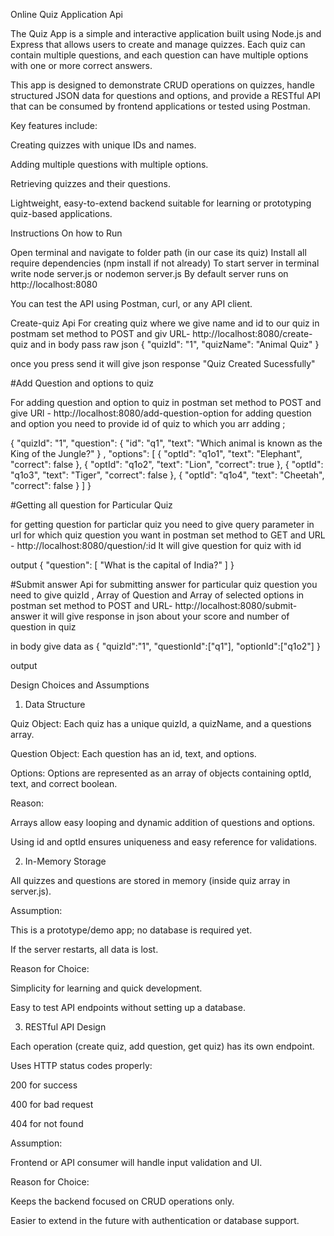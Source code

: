 Online Quiz Application Api

The Quiz App is a simple and interactive application built using Node.js and Express that allows users to create and manage quizzes. Each quiz can contain multiple questions, and each question can have multiple options with one or more correct answers.

This app is designed to demonstrate CRUD operations on quizzes, handle structured JSON data for questions and options, and provide a RESTful API that can be consumed by frontend applications or tested using Postman.

Key features include:

Creating quizzes with unique IDs and names.

Adding multiple questions with multiple options.

Retrieving quizzes and their questions.

Lightweight, easy-to-extend backend suitable for learning or prototyping quiz-based applications.

Instructions On how to Run 

Open terminal and navigate to folder path (in our case its quiz)
Install all require dependencies (npm install if not already)
To start server in terminal write node server.js or nodemon server.js
By default server runs on http://localhost:8080

You can test the API using Postman, curl, or any API client.

Create-quiz Api
For creating quiz where we give name and id to our quiz 
in postmam set method to POST and giv URL- http://localhost:8080/create-quiz
and in body pass raw json 
{
  "quizId": "1",
  "quizName": "Animal Quiz"
}

once you press send it will give json response "Quiz Created Sucessfully"

#Add Question and options to quiz

For adding question and option to quiz 
in postman set method to POST and give URl - http://localhost:8080/add-question-option
for adding question and option you need to provide id of quiz to which you arr adding ;

{
    "quizId": "1",
        "question": 
      { "id": "q1", "text": "Which animal is known as the King of the Jungle?" }
    ,
    "options": [
      { "optId": "q1o1", "text": "Elephant", "correct": false },
      { "optId": "q1o2", "text": "Lion", "correct": true },
      { "optId": "q1o3", "text": "Tiger", "correct": false },
      { "optId": "q1o4", "text": "Cheetah", "correct": false }
    ]
}

#Getting all question for Particular Quiz

for getting question for particlar quiz you need to give query parameter in url for which quiz question you want
in postman set method to GET and URL - http://localhost:8080/question/:id
It will give question for quiz with id 

output
{
    "question": [
        "What is the capital of India?"
    ]
}

#Submit answer Api 
for submitting answer for particular quiz question you need to give quizId , Array of Question and Array of selected options
in postman set method to POST and URL- http://localhost:8080/submit-answer
it will give response in json about your score and number of question in quiz

in body give data as 
{
    "quizId":"1",
    "questionId":["q1"],
    "optionId":["q1o2"]
}

output

Design Choices and Assumptions
1. Data Structure

Quiz Object: Each quiz has a unique quizId, a quizName, and a questions array.

Question Object: Each question has an id, text, and options.

Options: Options are represented as an array of objects containing optId, text, and correct boolean.

Reason:

Arrays allow easy looping and dynamic addition of questions and options.

Using id and optId ensures uniqueness and easy reference for validations.

2. In-Memory Storage

All quizzes and questions are stored in memory (inside quiz array in server.js).

Assumption:

This is a prototype/demo app; no database is required yet.

If the server restarts, all data is lost.

Reason for Choice:

Simplicity for learning and quick development.

Easy to test API endpoints without setting up a database.

3. RESTful API Design

Each operation (create quiz, add question, get quiz) has its own endpoint.

Uses HTTP status codes properly:

200 for success

400 for bad request

404 for not found

Assumption:

Frontend or API consumer will handle input validation and UI.

Reason for Choice:

Keeps the backend focused on CRUD operations only.

Easier to extend in the future with authentication or database support.



